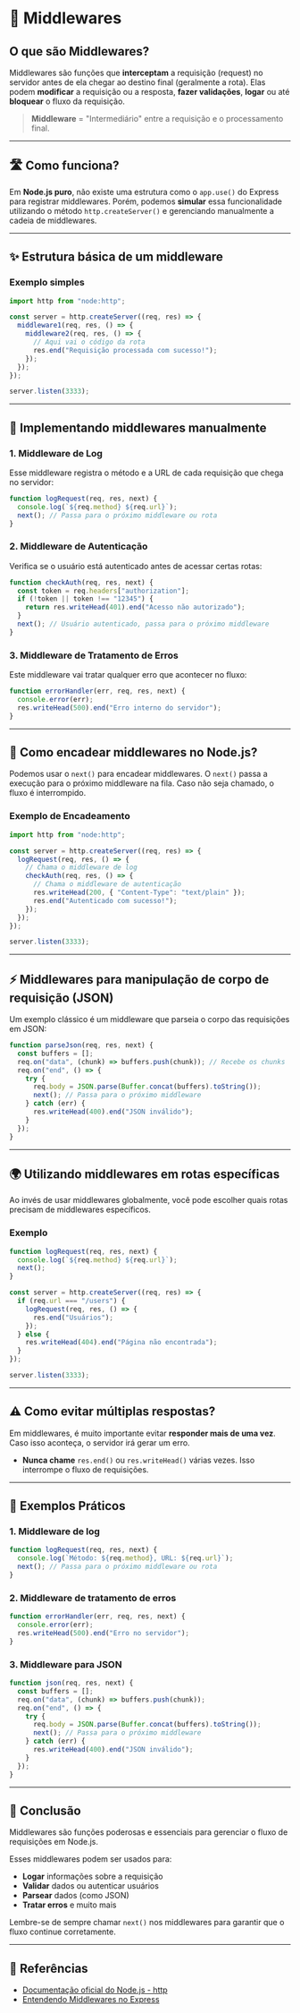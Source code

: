 # 🧩 Middlewares

## O que são Middlewares?

Middlewares são funções que **interceptam** a requisição (request) no servidor antes de ela chegar ao destino final (geralmente a rota). Elas podem **modificar** a requisição ou a resposta, **fazer validações**, **logar** ou até **bloquear** o fluxo da requisição.

> **Middleware** = "Intermediário" entre a requisição e o processamento final.

---

## 🛣 Como funciona?

Em **Node.js puro**, não existe uma estrutura como o `app.use()` do Express para registrar middlewares. Porém, podemos **simular** essa funcionalidade utilizando o método `http.createServer()` e gerenciando manualmente a cadeia de middlewares.

---

## ✨ Estrutura básica de um middleware

### Exemplo simples

```js
import http from "node:http";

const server = http.createServer((req, res) => {
  middleware1(req, res, () => {
    middleware2(req, res, () => {
      // Aqui vai o código da rota
      res.end("Requisição processada com sucesso!");
    });
  });
});

server.listen(3333);
```

---

## 🔧 Implementando middlewares manualmente

### 1. **Middleware de Log**

Esse middleware registra o método e a URL de cada requisição que chega no servidor:

```js
function logRequest(req, res, next) {
  console.log(`${req.method} ${req.url}`);
  next(); // Passa para o próximo middleware ou rota
}
```

### 2. **Middleware de Autenticação**

Verifica se o usuário está autenticado antes de acessar certas rotas:

```js
function checkAuth(req, res, next) {
  const token = req.headers["authorization"];
  if (!token || token !== "12345") {
    return res.writeHead(401).end("Acesso não autorizado");
  }
  next(); // Usuário autenticado, passa para o próximo middleware
}
```

### 3. **Middleware de Tratamento de Erros**

Este middleware vai tratar qualquer erro que acontecer no fluxo:

```js
function errorHandler(err, req, res, next) {
  console.error(err);
  res.writeHead(500).end("Erro interno do servidor");
}
```

---

## 🚧 Como encadear middlewares no Node.js?

Podemos usar o `next()` para encadear middlewares. O `next()` passa a execução para o próximo middleware na fila. Caso não seja chamado, o fluxo é interrompido.

### Exemplo de Encadeamento

```js
import http from "node:http";

const server = http.createServer((req, res) => {
  logRequest(req, res, () => {
    // Chama o middleware de log
    checkAuth(req, res, () => {
      // Chama o middleware de autenticação
      res.writeHead(200, { "Content-Type": "text/plain" });
      res.end("Autenticado com sucesso!");
    });
  });
});

server.listen(3333);
```

---

## ⚡ Middlewares para manipulação de corpo de requisição (JSON)

Um exemplo clássico é um middleware que parseia o corpo das requisições em JSON:

```js
function parseJson(req, res, next) {
  const buffers = [];
  req.on("data", (chunk) => buffers.push(chunk)); // Recebe os chunks
  req.on("end", () => {
    try {
      req.body = JSON.parse(Buffer.concat(buffers).toString());
      next(); // Passa para o próximo middleware
    } catch (err) {
      res.writeHead(400).end("JSON inválido");
    }
  });
}
```

---

## 🌍 Utilizando middlewares em rotas específicas

Ao invés de usar middlewares globalmente, você pode escolher quais rotas precisam de middlewares específicos.

### Exemplo

```js
function logRequest(req, res, next) {
  console.log(`${req.method} ${req.url}`);
  next();
}

const server = http.createServer((req, res) => {
  if (req.url === "/users") {
    logRequest(req, res, () => {
      res.end("Usuários");
    });
  } else {
    res.writeHead(404).end("Página não encontrada");
  }
});

server.listen(3333);
```

---

## ⚠️ Como evitar múltiplas respostas?

Em middlewares, é muito importante evitar **responder mais de uma vez**. Caso isso aconteça, o servidor irá gerar um erro.

- **Nunca chame** `res.end()` ou `res.writeHead()` várias vezes. Isso interrompe o fluxo de requisições.

---

## 🚀 Exemplos Práticos

### 1. Middleware de log

```js
function logRequest(req, res, next) {
  console.log(`Método: ${req.method}, URL: ${req.url}`);
  next(); // Passa para o próximo middleware ou rota
}
```

### 2. Middleware de tratamento de erros

```js
function errorHandler(err, req, res, next) {
  console.error(err);
  res.writeHead(500).end("Erro no servidor");
}
```

### 3. Middleware para JSON

```js
function json(req, res, next) {
  const buffers = [];
  req.on("data", (chunk) => buffers.push(chunk));
  req.on("end", () => {
    try {
      req.body = JSON.parse(Buffer.concat(buffers).toString());
      next(); // Passa para o próximo middleware
    } catch (err) {
      res.writeHead(400).end("JSON inválido");
    }
  });
}
```

---

## 📜 Conclusão

Middlewares são funções poderosas e essenciais para gerenciar o fluxo de requisições em Node.js.

Esses middlewares podem ser usados para:

- **Logar** informações sobre a requisição
- **Validar** dados ou autenticar usuários
- **Parsear** dados (como JSON)
- **Tratar erros** e muito mais

Lembre-se de sempre chamar `next()` nos middlewares para garantir que o fluxo continue corretamente.

---

## 🚨 Referências

- [Documentação oficial do Node.js - http](https://nodejs.org/api/http.html)
- [Entendendo Middlewares no Express](https://expressjs.com/en/guide/using-middleware.html)
